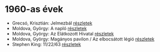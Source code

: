 # 1960-as évek

- Grecsó, Krisztián: Jelmezbál [részletek](../_details/Grecs%C3%B3%2C%20Kriszti%C3%A1n.md#id_1228)
- Moldova, György: A napló [részletek](../_details/Moldova%2C%20Gy%C3%B6rgy.md#id_993)
- Moldova, György: Az Elátkozott Hivatal [részletek](../_details/Moldova%2C%20Gy%C3%B6rgy.md#id_1365)
- Moldova, György: Magányos pavilon / Az elbocsátott légió [részletek](../_details/Moldova%2C%20Gy%C3%B6rgy.md#id_1375)
- Stephen King: 11/22/63 [részletek](../_details/Stephen%20King.md#id_523)